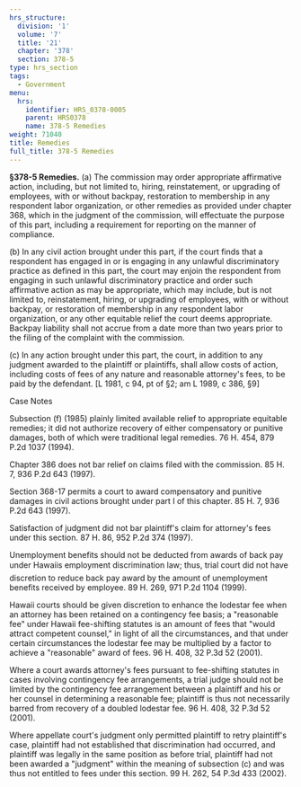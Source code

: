 ```yaml
---
hrs_structure:
  division: '1'
  volume: '7'
  title: '21'
  chapter: '378'
  section: 378-5
type: hrs_section
tags:
  - Government
menu:
  hrs:
    identifier: HRS_0378-0005
    parent: HRS0378
    name: 378-5 Remedies
weight: 71040
title: Remedies
full_title: 378-5 Remedies
---
```

**§378-5 Remedies.** (a) The commission may order appropriate affirmative action, including, but not limited to, hiring, reinstatement, or upgrading of employees, with or without backpay, restoration to membership in any respondent labor organization, or other remedies as provided under chapter 368, which in the judgment of the commission, will effectuate the purpose of this part, including a requirement for reporting on the manner of compliance.

(b) In any civil action brought under this part, if the court finds that a respondent has engaged in or is engaging in any unlawful discriminatory practice as defined in this part, the court may enjoin the respondent from engaging in such unlawful discriminatory practice and order such affirmative action as may be appropriate, which may include, but is not limited to, reinstatement, hiring, or upgrading of employees, with or without backpay, or restoration of membership in any respondent labor organization, or any other equitable relief the court deems appropriate. Backpay liability shall not accrue from a date more than two years prior to the filing of the complaint with the commission.

(c) In any action brought under this part, the court, in addition to any judgment awarded to the plaintiff or plaintiffs, shall allow costs of action, including costs of fees of any nature and reasonable attorney's fees, to be paid by the defendant. [L 1981, c 94, pt of §2; am L 1989, c 386, §9]

Case Notes

Subsection (f) (1985) plainly limited available relief to appropriate equitable remedies; it did not authorize recovery of either compensatory or punitive damages, both of which were traditional legal remedies. 76 H. 454, 879 P.2d 1037 (1994).

Chapter 386 does not bar relief on claims filed with the commission. 85 H. 7, 936 P.2d 643 (1997).

Section 368-17 permits a court to award compensatory and punitive damages in civil actions brought under part I of this chapter. 85 H. 7, 936 P.2d 643 (1997).

Satisfaction of judgment did not bar plaintiff's claim for attorney's fees under this section. 87 H. 86, 952 P.2d 374 (1997).

Unemployment benefits should not be deducted from awards of back pay under Hawaiis employment discrimination law; thus, trial court did not have discretion to reduce back pay award by the amount of unemployment benefits received by employee. 89 H. 269, 971 P.2d 1104 (1999).

Hawaii courts should be given discretion to enhance the lodestar fee when an attorney has been retained on a contingency fee basis; a "reasonable fee" under Hawaii fee-shifting statutes is an amount of fees that "would attract competent counsel," in light of all the circumstances, and that under certain circumstances the lodestar fee may be multiplied by a factor to achieve a "reasonable" award of fees. 96 H. 408, 32 P.3d 52 (2001).

Where a court awards attorney's fees pursuant to fee-shifting statutes in cases involving contingency fee arrangements, a trial judge should not be limited by the contingency fee arrangement between a plaintiff and his or her counsel in determining a reasonable fee; plaintiff is thus not necessarily barred from recovery of a doubled lodestar fee. 96 H. 408, 32 P.3d 52 (2001).

Where appellate court's judgment only permitted plaintiff to retry plaintiff's case, plaintiff had not established that discrimination had occurred, and plaintiff was legally in the same position as before trial, plaintiff had not been awarded a "judgment" within the meaning of subsection (c) and was thus not entitled to fees under this section. 99 H. 262, 54 P.3d 433 (2002).